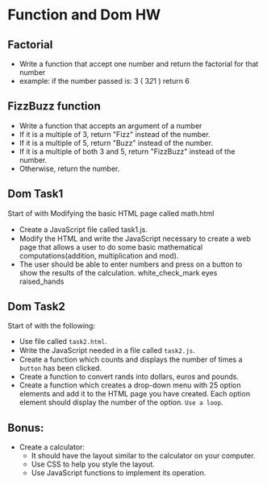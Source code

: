# Function and Dom HW
## Factorial 
- Write a function that accept one number and return the factorial for that number
- example: if the number passed is: 3 ( 3*2*1 ) return 6  

## FizzBuzz function
- Write a function that accepts an argument of a number
- If it is a multiple of 3, return "Fizz" instead of the number.
- If it is a multiple of 5, return "Buzz" instead of the number.
- If it is a multiple of both 3 and 5, return "FizzBuzz" instead of the number.
- Otherwise, return the number.

## Dom Task1
Start of with Modifying the basic HTML page called math.html
- Create a JavaScript ﬁle called task1.js.
- Modify the HTML and write the JavaScript necessary to create a web page that allows a user to do some basic mathematical computations(addition, multiplication and mod).
- The user should be able to enter numbers and press on a button to show the results of the calculation.
white_check_mark
eyes
raised_hands

## Dom Task2
Start of with the following:
- Use file called `task2.html`.
- Write the JavaScript needed in a ﬁle called `task2.js`.
- Create a function which counts and displays the number of times a `button` has been clicked.
- Create a function to convert rands into dollars, euros and pounds.
- Create a function which creates a drop-down menu with 25 option elements and add it to the HTML page you have created. Each option element should display the number of the option. `Use a loop`.
## Bonus:
- Create a calculator:
	- It should have the layout similar to the calculator on your computer.
    - Use CSS to help you style the layout.
    - Use JavaScript functions to implement its operation.
